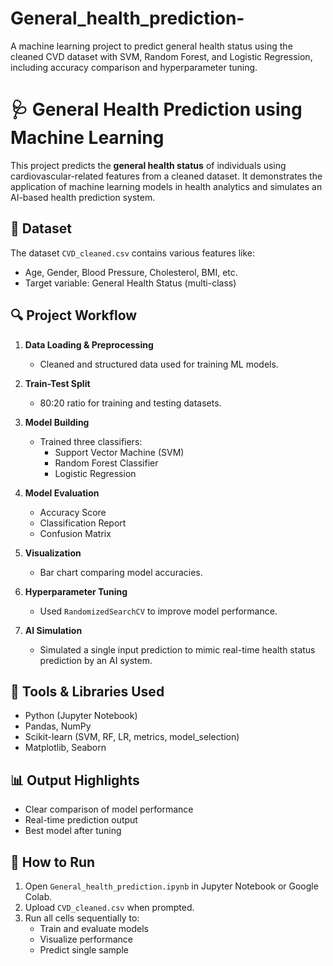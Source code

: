 # General_health_prediction-
A machine learning project to predict general health status using the cleaned CVD dataset with SVM, Random Forest, and Logistic Regression, including accuracy comparison and hyperparameter tuning.

# 🩺 General Health Prediction using Machine Learning

This project predicts the **general health status** of individuals using cardiovascular-related features from a cleaned dataset. It demonstrates the application of machine learning models in health analytics and simulates an AI-based health prediction system.

## 📁 Dataset

The dataset `CVD_cleaned.csv` contains various features like:
- Age, Gender, Blood Pressure, Cholesterol, BMI, etc.
- Target variable: General Health Status (multi-class)

## 🔍 Project Workflow

1. **Data Loading & Preprocessing**  
   - Cleaned and structured data used for training ML models.

2. **Train-Test Split**  
   - 80:20 ratio for training and testing datasets.

3. **Model Building**  
   - Trained three classifiers:
     - Support Vector Machine (SVM)
     - Random Forest Classifier
     - Logistic Regression

4. **Model Evaluation**  
   - Accuracy Score
   - Classification Report
   - Confusion Matrix

5. **Visualization**  
   - Bar chart comparing model accuracies.

6. **Hyperparameter Tuning**  
   - Used `RandomizedSearchCV` to improve model performance.

7. **AI Simulation**  
   - Simulated a single input prediction to mimic real-time health status prediction by an AI system.

## 🧠 Tools & Libraries Used

- Python (Jupyter Notebook)
- Pandas, NumPy
- Scikit-learn (SVM, RF, LR, metrics, model_selection)
- Matplotlib, Seaborn

## 📊 Output Highlights

- Clear comparison of model performance
- Real-time prediction output
- Best model after tuning

## 🚀 How to Run

1. Open `General_health_prediction.ipynb` in Jupyter Notebook or Google Colab.
2. Upload `CVD_cleaned.csv` when prompted.
3. Run all cells sequentially to:
   - Train and evaluate models
   - Visualize performance
   - Predict single sample



